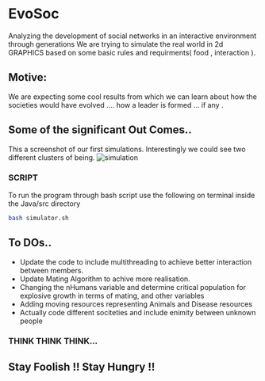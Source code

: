 # EvoSoc
Analyzing the development of social networks in an interactive environment through generations
We are trying to simulate the real world in 2d GRAPHICS based on some basic rules and requirments( food , interaction ).

## Motive:
We are expecting some cool results from which we can learn about how the societies would have evolved .... how a leader  is formed ... if any .

## Some of the significant Out Comes..
This a screenshot of our first simulations.
Interestingly we could see two different clusters of being.
![simulation](https://user-images.githubusercontent.com/35027192/44126950-9260ea1c-a058-11e8-9c23-2825728d46dc.png)

### SCRIPT
To run the program through bash script use the following on terminal inside the Java/src directory


```bash
bash simulator.sh
```
## To DOs..
* Update the code to include multithreading to achieve better interaction between members.
* Update Mating Algorithm to achive more realisation.
* Changing the nHumans variable and determine critical population for explosive growth in terms of mating, and other variables
* Adding moving resources representing Animals and Disease resources
* Actually code different sociteties and include enimity between unknown people



### THINK THINK THINK...
## Stay Foolish !! Stay Hungry !!
  


